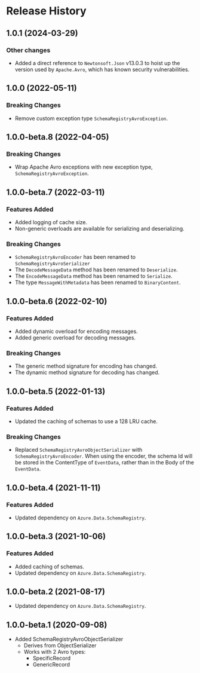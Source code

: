 # Release History

## 1.0.1 (2024-03-29)

### Other changes

- Added a direct reference to `Newtonsoft.Json` v13.0.3 to hoist up the version used by `Apache.Avro`, which has known security vulnerabilities.

## 1.0.0 (2022-05-11)

### Breaking Changes

- Remove custom exception type `SchemaRegistryAvroException`.

## 1.0.0-beta.8 (2022-04-05)

### Breaking Changes

- Wrap Apache Avro exceptions with new exception type, `SchemaRegistryAvroException`.

## 1.0.0-beta.7 (2022-03-11)

### Features Added

- Added logging of cache size.
- Non-generic overloads are available for serializing and deserializing.

### Breaking Changes

- `SchemaRegistryAvroEncoder` has been renamed to `SchemaRegistryAvroSerializer`
- The `DecodeMessageData` method has been renamed to `Deserialize`.
- The `EncodeMessageData` method has been renamed to `Serialize`.
- The type `MessageWithMetadata` has been renamed to `BinaryContent`.

## 1.0.0-beta.6 (2022-02-10)

### Features Added

- Added dynamic overload for encoding messages.
- Added generic overload for decoding messages.

### Breaking Changes

- The generic method signature for encoding has changed.
- The dynamic method signature for decoding has changed.

## 1.0.0-beta.5 (2022-01-13)

### Features Added

- Updated the caching of schemas to use a 128 LRU cache.

### Breaking Changes

- Replaced `SchemaRegistryAvroObjectSerializer` with `SchemaRegistryAvroEncoder`. When using the encoder, the schema Id will be stored in the ContentType of `EventData`, rather than in the Body of the `EventData`.

## 1.0.0-beta.4 (2021-11-11)

### Features Added

- Updated dependency on `Azure.Data.SchemaRegistry`.

## 1.0.0-beta.3 (2021-10-06)

### Features Added

- Added caching of schemas.
- Updated dependency on `Azure.Data.SchemaRegistry`.

## 1.0.0-beta.2 (2021-08-17)
- Updated dependency on `Azure.Data.SchemaRegistry`.

## 1.0.0-beta.1 (2020-09-08)
- Added SchemaRegistryAvroObjectSerializer
  - Derives from ObjectSerializer
  - Works with 2 Avro types:
    - SpecificRecord
    - GenericRecord
